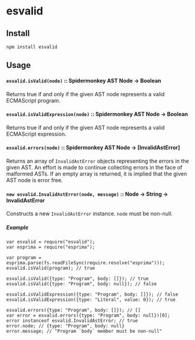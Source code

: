 # esvalid

## Install

    npm install esvalid

## Usage

#### `esvalid.isValid(node)` :: Spidermonkey AST Node → Boolean

Returns true if and only if the given AST node represents a valid ECMAScript
program.

#### `esvalid.isValidExpression(node)` :: Spidermonkey AST Node → Boolean

Returns true if and only if the given AST node represents a valid ECMAScript
expression.

#### `esvalid.errors(node)` :: Spidermonkey AST Node → [InvalidAstError]

Returns an array of `InvalidAstError` objects representing the errors in the
given AST. An effort is made to continue collecting errors in the face of
malformed ASTs. If an empty array is returned, it is implied that the given AST
node is error free.

#### `new esvalid.InvalidAstError(node, message)` :: Node -> String -> InvalidAstError

Constructs a new `InvalidAstError` instance. `node` must be non-null.

##### Example

```
var esvalid = require("esvalid");
var esprima = require("esprima");

var program = esprima.parse(fs.readFileSync(require.resolve("esprima")));
esvalid.isValid(program); // true

esvalid.isValid({type: "Program", body: []}); // true
esvalid.isValid({type: "Program", body: null}); // false

esvalid.isValidExpression({type: "Program", body: []}); // false
esvalid.isValidExpression({type: "Literal", value: 0}); // true

esvalid.errors({type: "Program", body: []}); // []
var error = esvalid.errors({type: "Program", body: null})[0];
error instanceof esvalid.InvalidAstError; // true
error.node; // {type: "Program", body: null}
error.message; // "Program `body` member must be non-null"
```
